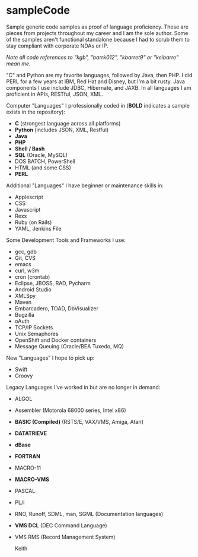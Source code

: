 # sampleCode

Sample generic code samples as proof of language proficiency.
These are pieces from projects throughout my career and I am the sole author.
Some of the samples aren't functional standalone because I had to scrub them
to stay compliant with corporate NDAs or IP.

*Note all code references to "kgb", "barrk012", "kbarret9" or "keibarre" mean me.*

"C" and Python are my favorite languages, followed by Java, then PHP. I
did PERL for a few years at IBM, Red Hat and Disney, but I'm a bit rusty. Java
components I use include JDBC, Hibernate, and JAXB. In all languages I am
proficient in APIs, RESTful, JSON, XML.

Computer "Languages" I professionally coded in (**BOLD** indicates a sample
exists in the repository):
- **C** (strongest language across all platforms)
- **Python** (includes JSON, XML, Restful)
- **Java**
- **PHP**
- **Shell / Bash**
- **SQL** (Oracle, MySQL)
- DOS BATCH, PowerShell
- HTML (and some CSS)
- **PERL**

Additional "Languages" I have beginner or maintenance skills in:
- Applescript
- CSS
- Javascript
- Rexx
- Ruby (on Rails)
- YAML, Jenkins File

Some Development Tools and Frameworks I use:
- gcc, gdb
- Git, CVS
- emacs
- curl, w3m
- cron (crontab)
- Eclipse, JBOSS, RAD, Pycharm
- Android Studio
- XMLSpy
- Maven
- Embarcadero, TOAD, DbVisualizer
- Bugzilla
- oAuth
- TCP/IP Sockets
- Unix Semaphores
- OpenShift and Docker containers
- Message Queuing (Oracle/BEA Tuxedo, MQ)

New "Languages" I hope to pick up:
- Swift
- Groovy

Legacy Languages I've worked in but are no longer in demand:
- ALGOL
- Assembler (Motorola 68000 series, Intel x86)
- **BASIC (Compiled)** (RSTS/E, VAX/VMS, Amiga, Atari)
- **DATATRIEVE**
- **dBase**
- **FORTRAN**
- MACRO-11
- **MACRO-VMS**
- PASCAL
- PL/I
- RNO, Runoff, SDML, man, SGML (Documentation languages)
- **VMS DCL** (DEC Command Language)
- VMS RMS (Record Management System)

	Keith
